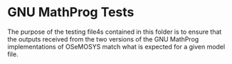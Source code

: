 # GNU MathProg Tests

The purpose of the testing file4s contained in this folder is to
ensure that the outputs received from the two versions of the
GNU MathProg implementations of OSeMOSYS match what is expected
for a given model file.